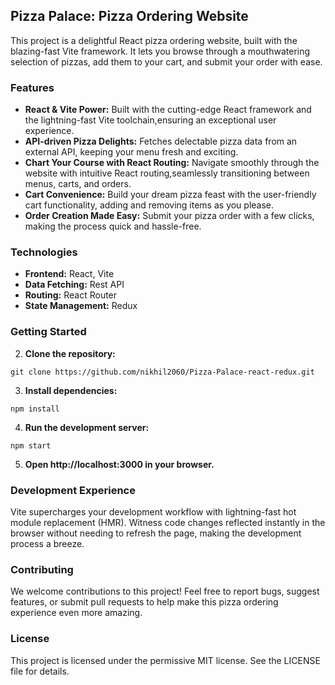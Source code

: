 
## Pizza Palace: Pizza Ordering Website

This project is a delightful React pizza ordering website, built with the blazing-fast Vite framework. It lets you browse through a mouthwatering selection of pizzas, add them to your cart, and submit your order with ease.

### Features

-   **React & Vite Power:** Built with the cutting-edge React framework and the lightning-fast Vite toolchain,ensuring an exceptional user experience.
-   **API-driven Pizza Delights:** Fetches delectable pizza data from an external API, keeping your menu fresh and exciting.
-   **Chart Your Course with React Routing:** Navigate smoothly through the website with intuitive React routing,seamlessly transitioning between menus, carts, and orders.
-   **Cart Convenience:** Build your dream pizza feast with the user-friendly cart functionality, adding and removing items as you please.
-   **Order Creation Made Easy:** Submit your pizza order with a few clicks, making the process quick and hassle-free.

### Technologies

-   **Frontend:** React, Vite
-   **Data Fetching:** Rest API
-   **Routing:** React Router
-   **State Management:** Redux

### Getting Started

2.  **Clone the repository:**

```
git clone https://github.com/nikhil2060/Pizza-Palace-react-redux.git

```

3.  **Install dependencies:**

```
npm install

```

4.  **Run the development server:**

```
npm start

```

5.  **Open http://localhost:3000 in your browser.**


### Development Experience

Vite supercharges your development workflow with lightning-fast hot module replacement (HMR). Witness code changes reflected instantly in the browser without needing to refresh the page, making the development process a breeze.

### Contributing

We welcome contributions to this project! Feel free to report bugs, suggest features, or submit pull requests to help make this pizza ordering experience even more amazing.

### License

This project is licensed under the permissive MIT license. See the LICENSE file for details.
